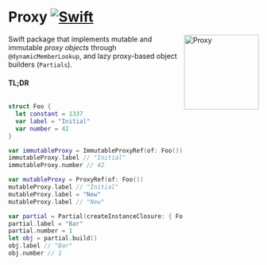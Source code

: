 # Proxy [![Swift](https://img.shields.io/badge/swift-5.1-orange.svg?style=flat)](#)
<img src="https://raw.githubusercontent.com/alexdrone/Proxy/master/Docs/logo.png" width=150 alt="Proxy" align=right />

Swift package that implements mutable and immutable *proxy objects* through `@dynamicMemberLookup`, 
and lazy proxy-based object builders (`Partials`).

#### TL;DR

```swift

struct Foo {
  let constant = 1337
  var label = "Initial"
  var number = 42
}

var immutableProxy = ImmutableProxyRef(of: Foo())
immutableProxy.label // "Initial"
immutableProxy.number // 42

var mutableProxy = ProxyRef(of: Foo())
mutableProxy.label // "Initial"
mutableProxy.label = "New"
mutableProxy.label // "New"

var partial = Partial(createInstanceClosure: { Foo() })
partial.label = "Bar"
partial.number = 1
let obj = partial.build()
obj.label // "Bar"
obj.number // 1

```
